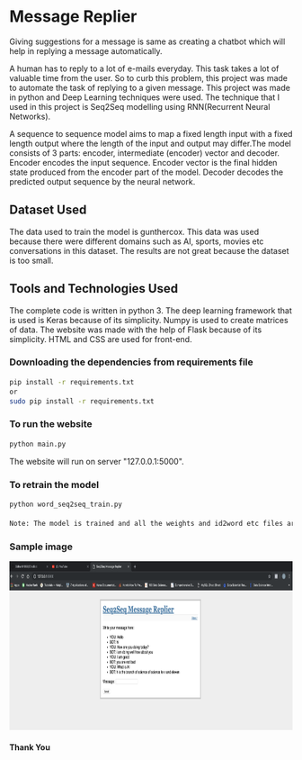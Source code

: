# Message Replier

Giving suggestions for a message is same as creating a chatbot which will help in replying a message automatically.

A human has to reply to a lot of e-mails everyday. This task takes a lot of valuable time from the user. So to curb this problem, this project was made to automate the task of replying to a given message. This project was made in python and Deep Learning techniques were used. The technique that I used in this project is Seq2Seq modelling using RNN(Recurrent Neural Networks).

A sequence to sequence model aims to map a fixed length input with a fixed length output where the length of the input and output may differ.The model consists of 3 parts: encoder, intermediate (encoder) vector and decoder. Encoder encodes the input sequence. Encoder vector is the final hidden state produced from the encoder part of the model. Decoder decodes the predicted output sequence by the neural network.

## Dataset Used

The data used to train the model is gunthercox. This data was used because there were different domains such as AI, sports, movies etc conversations in this dataset. The results are not great because the dataset is too small.

## Tools and Technologies Used

The complete code is written in python 3. The deep learning framework that is used is Keras because of its simplicity. Numpy is used to create matrices of data. The website was made with the help of Flask because of its simplicity. HTML and CSS are used for front-end.

### Downloading the dependencies from requirements file
```bash
pip install -r requirements.txt
or 
sudo pip install -r requirements.txt
```

### To run the website
```bash
python main.py
```
The website will run on server "127.0.0.1:5000".

### To retrain the model
```bash
python word_seq2seq_train.py

Note: The model is trained and all the weights and id2word etc files are stored in models folder.
```

### Sample image
<img src="https://github.com/Sidharth1998/ChatBot/blob/master/Sample.png" width="800" height="300">

#### Thank You
